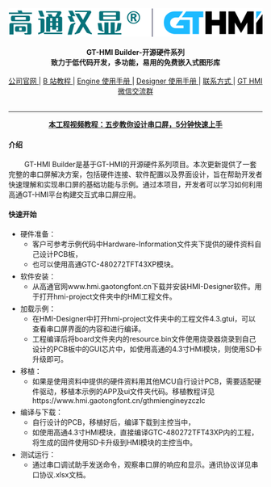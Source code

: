 <br/>

<div align="center">
    <img src="images/logo.png">
</div>

<br/>
<div align="center">  <a><b>GT-HMI Builder-开源硬件系列</b></a></div>
<div align="center">  <a><b>致力于低代码开发，多功能，易用的免费嵌入式图形库</b></a></div>

<br/>
<div align="center"
>
    <a href="https://www.hmi.gaotongfont.cn/kfgj"
    > 公司官网 </a> |
    <a href="https://space.bilibili.com/3493293474188211/video"
    > B 站教程 </a> |
    <a href="https://www.hmi.gaotongfont.cn/kfgj#/#hmiEngine"
    > Engine 使用手册 </a> |
    <a href="https://www.hmi.gaotongfont.cn/kfgj#/#hmidesigner"
    > Designer 使用手册 </a> |
    <a href="http://isite.baidu.com/site/wjz7qkrv/406a2b0c-f9c7-4a08-a47a-662e862b2af4?ch=48&wid=498ccd5c05334f21a2142ba3cf628964_0_0&field=&orderBy=&categoryId=undefined&title=%E8%81%94%E7%B3%BB%E6%88%91%E4%BB%AC"
    > 联系方式 </a> |
    <a href="https://genitop-1317577547.cos.ap-nanjing.myqcloud.com/GT-HMI/GT-HMI-Groups/GT-HMI%20Communication%20groups.jpg"
    > GT HMI微信交流群 </a>
</div>
<br/>

---
<div align="center"
>
   <a href="https://www.bilibili.com/video/BV1Ce411X78C/?spm_id_from=333.999.0.0&vd_source=0d93f7ed5a2d40d6e2d321f392d5e6f3"
    > <u><b>本工程视频教程：五步教你设计串口屏，5分钟快速上手</b></u></a>
</div>

#### 介绍
&nbsp;&nbsp;&nbsp;&nbsp;&nbsp;&nbsp;&nbsp;&nbsp;GT-HMI Builder是基于GT-HMI的开源硬件系列项目。本次更新提供了一套完整的串口屏解决方案，包括硬件连接、软件配置以及界面设计，旨在帮助开发者快速理解和实现串口屏的基础功能与示例。通过本项目，开发者可以学习如何利用高通GT-HMI平台构建交互式串口屏应用。


#### 快速开始
<ul>
<li style="margin-bottom: 4px;">硬件准备：<ul>
<li>客户可参考示例代码中Hardware-Information文件夹下提供的硬件资料自己设计PCB板，</li><li>也可以使用高通GTC-480272TFT43XP模块。</li></ul></li>
<li style="margin-bottom: 4px;">软件安装：<ul>
<li>从高通官网www.hmi.gaotongfont.cn下载并安装HMI-Designer软件。用于打开hmi-project文件夹中的HMI工程文件。</li></ul></li>
<li style="margin-bottom: 4px;">加载示例：<ul>
<li>在HMI-Designer中打开hmi-project文件夹中的工程文件4.3.gtui，可以查看串口屏界面的内容和进行编译。</li><li>工程编译后将board文件夹内的resource.bin文件使用烧录器烧录到自己设计的PCB板中的GUI芯片中，如使用高通的4.3寸HMI模块，则使用SD卡升级即可。</li></ul></li>
<li style="margin-bottom: 4px;">移植：<ul>
<li>如果是使用资料中提供的硬件资料用其他MCU自行设计PCB，需要适配硬件驱动，移植本示例的APP及ui文件夹代码。移植教程详见https://www.hmi.gaotongfont.cn/gthmiengineyzczlc</li></ul></li>
<li style="margin-bottom: 4px;">编译与下载：<ul>
<li>自行设计的PCB，移植好后，编译下载到主控当中，</li><li>如使用高通4.3寸HMI模块，直接编译GTC-480272TFT43XP内的工程，将生成的固件使用SD卡升级到HMI模块的主控当中。</li></ul></li>
<li style="margin-bottom: 4px;">测试运行：<ul>
<li>通过串口调试助手发送命令，观察串口屏的响应和显示。通讯协议详见串口协议.xlsx文档。</li></ul></li>
</ul>





